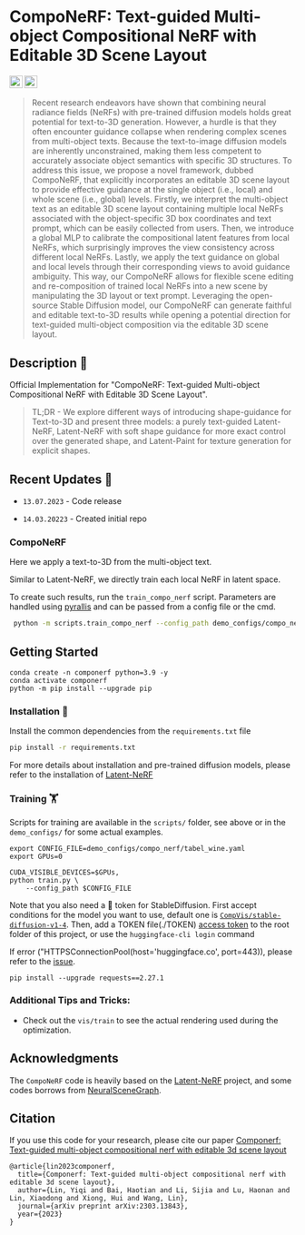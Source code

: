 # CompoNeRF: Text-guided Multi-object Compositional NeRF with Editable 3D Scene Layout
<a href="https://arxiv.org/abs/2303.13843"><img src="https://img.shields.io/badge/arXiv-2303.13843-b31b1b.svg" height=22.5></a>
<a href="https://opensource.org/licenses/MIT"><img src="https://img.shields.io/badge/License-MIT-yellow.svg" height=22.5></a>  

> Recent research endeavors have shown that combining neural radiance fields (NeRFs) with pre-trained diffusion models holds great potential for text-to-3D generation.
> However, a hurdle is that they often encounter guidance collapse when rendering complex scenes from multi-object texts. 
> Because the text-to-image diffusion models are inherently unconstrained, making them less competent to accurately associate object semantics with specific 3D structures. 
> To address this issue, we propose a novel framework, dubbed CompoNeRF, that explicitly incorporates an editable 3D scene layout to provide effective guidance at the single object (i.e., local) and whole scene (i.e., global) levels. 
> Firstly, we interpret the multi-object text as an editable 3D scene layout containing multiple local NeRFs associated with the object-specific 3D box coordinates and text prompt, which can be easily collected from users. 
> Then, we introduce a global MLP to calibrate the compositional latent features from local NeRFs, which surprisingly improves the view consistency across different local NeRFs. 
> Lastly, we apply the text guidance on global and local levels through their corresponding views to avoid guidance ambiguity. 
> This way, our CompoNeRF allows for flexible scene editing and re-composition of trained local NeRFs into a new scene by manipulating the 3D layout or text prompt. 
> Leveraging the open-source Stable Diffusion model, our CompoNeRF can generate faithful and editable text-to-3D results while opening a potential direction for text-guided multi-object composition via the editable 3D scene layout.

## Description :scroll:	
Official Implementation for "CompoNeRF: Text-guided Multi-object Compositional NeRF with Editable 3D Scene Layout".

> TL;DR - We explore different ways of introducing shape-guidance for Text-to-3D and present three models: a purely text-guided Latent-NeRF, Latent-NeRF with soft shape guidance for more exact control over the generated shape, and Latent-Paint for texture generation for explicit shapes.



## Recent Updates :newspaper:
* `13.07.2023` - Code release

* `14.03.20223` - Created initial repo


### CompoNeRF
Here we apply a text-to-3D from the multi-object text. 

Similar to Latent-NeRF, we directly train each local NeRF in latent space.


To create such results, run the `train_compo_nerf` script. Parameters are handled using [pyrallis](https://eladrich.github.io/pyrallis/) and can be passed from a config file or the cmd.

```bash
 python -m scripts.train_compo_nerf --config_path demo_configs/compo_nerf/apple_and_banana.yaml
```



## Getting Started

```
conda create -n componerf python=3.9 -y
conda activate componerf
python -m pip install --upgrade pip
```

### Installation :floppy_disk:	
Install the common dependencies from the `requirements.txt` file
```bash
pip install -r requirements.txt
```

For more details about installation and pre-trained diffusion models, please refer to the installation of [Latent-NeRF](https://github.com/eladrich/latent-nerf#installation-floppy_disk)


### Training :weight_lifting:	

Scripts for training are available in the `scripts/` folder, see above or in the `demo_configs/` for some actual examples. 
```
export CONFIG_FILE=demo_configs/compo_nerf/tabel_wine.yaml
export GPUs=0

CUDA_VISIBLE_DEVICES=$GPUs,
python train.py \
    --config_path $CONFIG_FILE
```

Note that you also need a :hugs: token for StableDiffusion. First accept conditions for the model you want to use, default one is [`CompVis/stable-diffusion-v1-4`]( https://huggingface.co/CompVis/stable-diffusion-v1-4). Then, add a TOKEN file(./TOKEN) [access token](https://huggingface.co/settings/tokens) to the root folder of this project, or use the `huggingface-cli login` command

If error ("HTTPSConnectionPool(host='huggingface.co', port=443)), please refer to the [issue](https://github.com/huggingface/transformers/issues/17611#issuecomment-1323272726).

```
pip install --upgrade requests==2.27.1
```
### Additional Tips and Tricks:	

* Check out the `vis/train` to see the actual rendering used during the optimization.


## Acknowledgments
The `CompoNeRF` code is heavily based on the [Latent-NeRF](https://github.com/eladrich/latent-nerf) project, and some codes borrows from [NeuralSceneGraph](https://github.com/princeton-computational-imaging/neural-scene-graphs).

## Citation
If you use this code for your research, please cite our paper [Componerf: Text-guided multi-object compositional nerf with editable 3d scene layout](https://arxiv.org/abs/2303.13843)

```
@article{lin2023componerf,
  title={Componerf: Text-guided multi-object compositional nerf with editable 3d scene layout},
  author={Lin, Yiqi and Bai, Haotian and Li, Sijia and Lu, Haonan and Lin, Xiaodong and Xiong, Hui and Wang, Lin},
  journal={arXiv preprint arXiv:2303.13843},
  year={2023}
}
```
